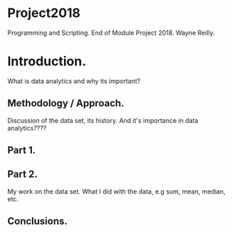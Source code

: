 # Project2018
Programming and Scripting. End of Module Project 2018.
Wayne Reilly.

# Introduction.
What is data analytics and why its important?
## Methodology / Approach.
Discussion of the data set, its history. And it's importance in data analytics????

## Part 1.

## Part 2.
My work on the data set. What I did with the data, e.g sum, mean, median, etc.
## Conclusions.
